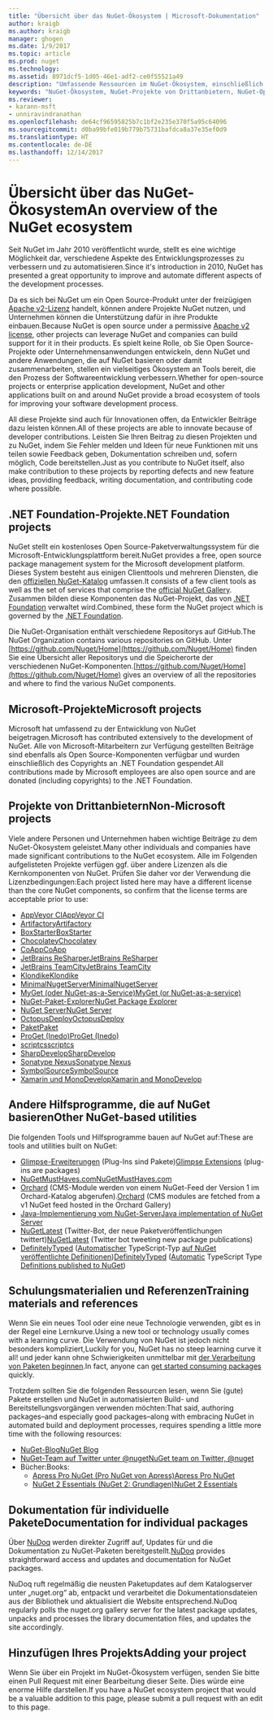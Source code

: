 ```yaml
---
title: "Übersicht über das NuGet-Ökosystem | Microsoft-Dokumentation"
author: kraigb
ms.author: kraigb
manager: ghogen
ms.date: 1/9/2017
ms.topic: article
ms.prod: nuget
ms.technology: 
ms.assetid: 8971dcf5-1d05-46e1-adf2-ce0f55521a49
description: "Umfassende Ressourcen im NuGet-Ökosystem, einschließlich NuGet-Quellen, NuGet-Projekte von Drittanbietern, Hilfsprogramme und Schulungsmaterialien."
keywords: "NuGet-Ökosystem, NuGet-Projekte von Drittanbietern, NuGet-Open Source, NuGet-Hilfsprogramme, NuGet-Schulungsmaterialien."
ms.reviewer:
- karann-msft
- unniravindranathan
ms.openlocfilehash: de64cf96595825b7c1bf2e235e370f5a95c64096
ms.sourcegitcommit: d0ba99bfe019b779b75731bafdca8a37e35ef0d9
ms.translationtype: HT
ms.contentlocale: de-DE
ms.lasthandoff: 12/14/2017
---
```

# <a name="an-overview-of-the-nuget-ecosystem"></a><span data-ttu-id="ee7cc-104">Übersicht über das NuGet-Ökosystem</span><span class="sxs-lookup"><span data-stu-id="ee7cc-104">An overview of the NuGet ecosystem</span></span>

<span data-ttu-id="ee7cc-105">Seit NuGet im Jahr 2010 veröffentlicht wurde, stellt es eine wichtige Möglichkeit dar, verschiedene Aspekte des Entwicklungsprozesses zu verbessern und zu automatisieren.</span><span class="sxs-lookup"><span data-stu-id="ee7cc-105">Since it's introduction in 2010, NuGet has presented a great opportunity to improve and automate different aspects of the development processes.</span></span>

<span data-ttu-id="ee7cc-106">Da es sich bei NuGet um ein Open Source-Produkt unter der freizügigen [Apache v2-Lizenz](http://choosealicense.com/licenses/apache/) handelt, können andere Projekte NuGet nutzen, und Unternehmen können die Unterstützung dafür in ihre Produkte einbauen.</span><span class="sxs-lookup"><span data-stu-id="ee7cc-106">Because NuGet is open source under a permissive [Apache v2 license](http://choosealicense.com/licenses/apache/), other projects can leverage NuGet and companies can build support for it in their products.</span></span> <span data-ttu-id="ee7cc-107">Es spielt keine Rolle, ob Sie Open Source-Projekte oder Unternehmensanwendungen entwickeln, denn NuGet und andere Anwendungen, die auf NuGet basieren oder damit zusammenarbeiten, stellen ein vielseitiges Ökosystem an Tools bereit, die den Prozess der Softwareentwicklung verbessern.</span><span class="sxs-lookup"><span data-stu-id="ee7cc-107">Whether for open-source projects or enterprise application development, NuGet and other applications built on and around NuGet provide a broad ecosystem of tools for improving your software development process.</span></span>

<span data-ttu-id="ee7cc-108">All diese Projekte sind auch für Innovationen offen, da Entwickler Beiträge dazu leisten können.</span><span class="sxs-lookup"><span data-stu-id="ee7cc-108">All of these projects are able to innovate because of developer contributions.</span></span> <span data-ttu-id="ee7cc-109">Leisten Sie Ihren Beitrag zu diesen Projekten und zu NuGet, indem Sie Fehler melden und Ideen für neue Funktionen mit uns teilen sowie Feedback geben, Dokumentation schreiben und, sofern möglich, Code bereitstellen.</span><span class="sxs-lookup"><span data-stu-id="ee7cc-109">Just as you contribute to NuGet itself, also make contribution to these projects by reporting defects and new feature ideas, providing feedback, writing documentation, and contributing code where possible.</span></span>

## <a name="net-foundation-projects"></a><span data-ttu-id="ee7cc-110">.NET Foundation-Projekte</span><span class="sxs-lookup"><span data-stu-id="ee7cc-110">.NET Foundation projects</span></span>

<span data-ttu-id="ee7cc-111">NuGet stellt ein kostenloses Open Source-Paketverwaltungssystem für die Microsoft-Entwicklungsplattform bereit.</span><span class="sxs-lookup"><span data-stu-id="ee7cc-111">NuGet provides a free, open source package management system for the Microsoft development platform.</span></span> <span data-ttu-id="ee7cc-112">Dieses System besteht aus einigen Clienttools und mehreren Diensten, die den [offiziellen NuGet-Katalog](http://www.nuget.org) umfassen.</span><span class="sxs-lookup"><span data-stu-id="ee7cc-112">It consists of a few client tools as well as the set of services that comprise the [official NuGet Gallery](http://www.nuget.org).</span></span> <span data-ttu-id="ee7cc-113">Zusammen bilden diese Komponenten das NuGet-Projekt, das von [.NET Foundation](http://www.dotnetfoundation.org/) verwaltet wird.</span><span class="sxs-lookup"><span data-stu-id="ee7cc-113">Combined, these form the NuGet project which is governed by the [.NET Foundation](http://www.dotnetfoundation.org/).</span></span>

<span data-ttu-id="ee7cc-114">Die NuGet-Organisation enthält verschiedene Repositorys auf GitHub.</span><span class="sxs-lookup"><span data-stu-id="ee7cc-114">The NuGet Organization contains various repositories on GitHub.</span></span> <span data-ttu-id="ee7cc-115">Unter [https://github.com/Nuget/Home](https://github.com/Nuget/Home) finden Sie eine Übersicht aller Repositorys und die Speicherorte der verschiedenen NuGet-Komponenten.</span><span class="sxs-lookup"><span data-stu-id="ee7cc-115">[https://github.com/Nuget/Home](https://github.com/Nuget/Home) gives an overview of all the repositories and where to find the various NuGet components.</span></span>

## <a name="microsoft-projects"></a><span data-ttu-id="ee7cc-116">Microsoft-Projekte</span><span class="sxs-lookup"><span data-stu-id="ee7cc-116">Microsoft projects</span></span>

<span data-ttu-id="ee7cc-117">Microsoft hat umfassend zu der Entwicklung von NuGet beigetragen.</span><span class="sxs-lookup"><span data-stu-id="ee7cc-117">Microsoft has contributed extensively to the development of NuGet.</span></span> <span data-ttu-id="ee7cc-118">Alle von Microsoft-Mitarbeitern zur Verfügung gestellten Beiträge sind ebenfalls als Open Source-Komponenten verfügbar und wurden einschließlich des Copyrights an .NET Foundation gespendet.</span><span class="sxs-lookup"><span data-stu-id="ee7cc-118">All contributions made by Microsoft employees are also open source and are donated (including copyrights) to the .NET Foundation.</span></span>

## <a name="non-microsoft-projects"></a><span data-ttu-id="ee7cc-119">Projekte von Drittanbietern</span><span class="sxs-lookup"><span data-stu-id="ee7cc-119">Non-Microsoft projects</span></span>

<span data-ttu-id="ee7cc-120">Viele andere Personen und Unternehmen haben wichtige Beiträge zu dem NuGet-Ökosystem geleistet.</span><span class="sxs-lookup"><span data-stu-id="ee7cc-120">Many other individuals and companies have made significant contributions to the NuGet ecosystem.</span></span> <span data-ttu-id="ee7cc-121">Alle im Folgenden aufgelisteten Projekte verfügen ggf. über andere Lizenzen als die Kernkomponenten von NuGet. Prüfen Sie daher vor der Verwendung die Lizenzbedingungen:</span><span class="sxs-lookup"><span data-stu-id="ee7cc-121">Each project listed here may have a different license than the core NuGet components, so confirm that the license terms are acceptable prior to use:</span></span>

* [<span data-ttu-id="ee7cc-122">AppVeyor CI</span><span class="sxs-lookup"><span data-stu-id="ee7cc-122">AppVeyor CI</span></span>](https://www.appveyor.com/)
* [<span data-ttu-id="ee7cc-123">Artifactory</span><span class="sxs-lookup"><span data-stu-id="ee7cc-123">Artifactory</span></span>](https://www.jfrog.com/artifactory/)
* [<span data-ttu-id="ee7cc-124">BoxStarter</span><span class="sxs-lookup"><span data-stu-id="ee7cc-124">BoxStarter</span></span>](http://boxstarter.org/)
* [<span data-ttu-id="ee7cc-125">Chocolatey</span><span class="sxs-lookup"><span data-stu-id="ee7cc-125">Chocolatey</span></span>](https://chocolatey.org/)
* [<span data-ttu-id="ee7cc-126">CoApp</span><span class="sxs-lookup"><span data-stu-id="ee7cc-126">CoApp</span></span>](http://coapp.org/)
* [<span data-ttu-id="ee7cc-127">JetBrains ReSharper</span><span class="sxs-lookup"><span data-stu-id="ee7cc-127">JetBrains ReSharper</span></span>](https://resharper-plugins.jetbrains.com/)
* [<span data-ttu-id="ee7cc-128">JetBrains TeamCity</span><span class="sxs-lookup"><span data-stu-id="ee7cc-128">JetBrains TeamCity</span></span>](https://www.jetbrains.com/teamcity/)
* [<span data-ttu-id="ee7cc-129">Klondike</span><span class="sxs-lookup"><span data-stu-id="ee7cc-129">Klondike</span></span>](https://github.com/themotleyfool/Klondike)
* [<span data-ttu-id="ee7cc-130">MinimalNugetServer</span><span class="sxs-lookup"><span data-stu-id="ee7cc-130">MinimalNugetServer</span></span>](https://github.com/TanukiSharp/MinimalNugetServer)
* [<span data-ttu-id="ee7cc-131">MyGet (oder NuGet-as-a-Service)</span><span class="sxs-lookup"><span data-stu-id="ee7cc-131">MyGet (or NuGet-as-a-service)</span></span>](http://www.myget.org/)
* [<span data-ttu-id="ee7cc-132">NuGet-Paket-Explorer</span><span class="sxs-lookup"><span data-stu-id="ee7cc-132">NuGet Package Explorer</span></span>](https://github.com/NuGetPackageExplorer/NuGetPackageExplorer)
* [<span data-ttu-id="ee7cc-133">NuGet Server</span><span class="sxs-lookup"><span data-stu-id="ee7cc-133">NuGet Server</span></span>](http://nugetserver.net/)
* [<span data-ttu-id="ee7cc-134">OctopusDeploy</span><span class="sxs-lookup"><span data-stu-id="ee7cc-134">OctopusDeploy</span></span>](https://octopus.com/)
* [<span data-ttu-id="ee7cc-135">Paket</span><span class="sxs-lookup"><span data-stu-id="ee7cc-135">Paket</span></span>](https://fsprojects.github.io/Paket/)
* [<span data-ttu-id="ee7cc-136">ProGet (Inedo)</span><span class="sxs-lookup"><span data-stu-id="ee7cc-136">ProGet (Inedo)</span></span>](http://inedo.com/proget)
* [<span data-ttu-id="ee7cc-137">scriptcs</span><span class="sxs-lookup"><span data-stu-id="ee7cc-137">scriptcs</span></span>](http://scriptcs.net/)
* [<span data-ttu-id="ee7cc-138">SharpDevelop</span><span class="sxs-lookup"><span data-stu-id="ee7cc-138">SharpDevelop</span></span>](http://community.sharpdevelop.net/blogs/mattward/archive/2011/01/23/NuGetSupportInSharpDevelop.aspx)
* [<span data-ttu-id="ee7cc-139">Sonatype Nexus</span><span class="sxs-lookup"><span data-stu-id="ee7cc-139">Sonatype Nexus</span></span>](http://www.sonatype.com/nexus-repository-sonatype)
* [<span data-ttu-id="ee7cc-140">SymbolSource</span><span class="sxs-lookup"><span data-stu-id="ee7cc-140">SymbolSource</span></span>](http://www.symbolsource.org/Public)
* [<span data-ttu-id="ee7cc-141">Xamarin und MonoDevelop</span><span class="sxs-lookup"><span data-stu-id="ee7cc-141">Xamarin and MonoDevelop</span></span>](https://github.com/mrward/monodevelop-nuget-addin)


## <a name="other-nuget-based-utilities"></a><span data-ttu-id="ee7cc-142">Andere Hilfsprogramme, die auf NuGet basieren</span><span class="sxs-lookup"><span data-stu-id="ee7cc-142">Other NuGet-based utilities</span></span>

<span data-ttu-id="ee7cc-143">Die folgenden Tools und Hilfsprogramme bauen auf NuGet auf:</span><span class="sxs-lookup"><span data-stu-id="ee7cc-143">These are tools and utilities built on NuGet:</span></span>

* <span data-ttu-id="ee7cc-144">[Glimpse-Erweiterungen](http://getglimpse.com/Packages) (Plug-Ins sind Pakete)</span><span class="sxs-lookup"><span data-stu-id="ee7cc-144">[Glimpse Extensions](http://getglimpse.com/Packages) (plug-ins are packages)</span></span>
* [<span data-ttu-id="ee7cc-145">NuGetMustHaves.com</span><span class="sxs-lookup"><span data-stu-id="ee7cc-145">NuGetMustHaves.com</span></span>](http://nugetmusthaves.com/)
* <span data-ttu-id="ee7cc-146">[Orchard](http://www.orchardproject.net/) (CMS-Module werden von einem NuGet-Feed der Version 1 im Orchard-Katalog abgerufen).</span><span class="sxs-lookup"><span data-stu-id="ee7cc-146">[Orchard](http://www.orchardproject.net/) (CMS modules are fetched from a v1 NuGet feed hosted in the Orchard Gallery)</span></span>
* [<span data-ttu-id="ee7cc-147">Java-Implementierung vom NuGet-Server</span><span class="sxs-lookup"><span data-stu-id="ee7cc-147">Java implementation of NuGet Server</span></span>](http://jonnyzzz.com/blog/2012/03/07/nuget-server-in-pure-java/)
* <span data-ttu-id="ee7cc-148">[NuGetLatest](https://twitter.com/NuGetLatest) (Twitter-Bot, der neue Paketveröffentlichungen twittert)</span><span class="sxs-lookup"><span data-stu-id="ee7cc-148">[NuGetLatest](https://twitter.com/NuGetLatest) (Twitter bot tweeting new package publications)</span></span>
* <span data-ttu-id="ee7cc-149">[DefinitelyTyped](http://definitelytyped.org/) ([Automatischer](https://github.com/DefinitelyTyped/NugetAutomation/) TypeScript-Typ [auf NuGet veröffentlichte Definitionen](http://www.nuget.org/packages?q=DefinitelyTyped))</span><span class="sxs-lookup"><span data-stu-id="ee7cc-149">[DefinitelyTyped](http://definitelytyped.org/) ([Automatic](https://github.com/DefinitelyTyped/NugetAutomation/) TypeScript Type [Definitions published to NuGet](http://www.nuget.org/packages?q=DefinitelyTyped))</span></span>

## <a name="training-materials-and-references"></a><span data-ttu-id="ee7cc-150">Schulungsmaterialien und Referenzen</span><span class="sxs-lookup"><span data-stu-id="ee7cc-150">Training materials and references</span></span>

<span data-ttu-id="ee7cc-151">Wenn Sie ein neues Tool oder eine neue Technologie verwenden, gibt es in der Regel eine Lernkurve.</span><span class="sxs-lookup"><span data-stu-id="ee7cc-151">Using a new tool or technology usually comes with a learning curve.</span></span> <span data-ttu-id="ee7cc-152">Die Verwendung von NuGet ist jedoch nicht besonders kompliziert,</span><span class="sxs-lookup"><span data-stu-id="ee7cc-152">Luckily for you, NuGet has no steep learning curve it all!</span></span> <span data-ttu-id="ee7cc-153">und jeder kann ohne Schwierigkeiten unmittelbar mit [der Verarbeitung von Paketen beginnen](../quickstart/use-a-package.md).</span><span class="sxs-lookup"><span data-stu-id="ee7cc-153">In fact, anyone can [get started consuming packages](../quickstart/use-a-package.md) quickly.</span></span>

<span data-ttu-id="ee7cc-154">Trotzdem sollten Sie die folgenden Ressourcen lesen, wenn Sie (gute) Pakete erstellen und NuGet in automatisierten Build- und Bereitstellungsvorgängen verwenden möchten:</span><span class="sxs-lookup"><span data-stu-id="ee7cc-154">That said, authoring packages–and especially good packages–along with  embracing NuGet in automated build and deployment processes, requires spending a little more time with the following resources:</span></span>

- [<span data-ttu-id="ee7cc-155">NuGet-Blog</span><span class="sxs-lookup"><span data-stu-id="ee7cc-155">NuGet Blog</span></span>](http://blog.nuget.org/)
- [<span data-ttu-id="ee7cc-156">NuGet-Team auf Twitter unter @nuget</span><span class="sxs-lookup"><span data-stu-id="ee7cc-156">NuGet team on Twitter, @nuget</span></span>](http://twitter.com/nuget)
- <span data-ttu-id="ee7cc-157">Bücher:</span><span class="sxs-lookup"><span data-stu-id="ee7cc-157">Books:</span></span>
    * [<span data-ttu-id="ee7cc-158">Apress Pro NuGet (Pro NuGet von Apress)</span><span class="sxs-lookup"><span data-stu-id="ee7cc-158">Apress Pro NuGet</span></span>](http://bit.ly/ProNuGet)
    * [<span data-ttu-id="ee7cc-159">NuGet 2 Essentials (NuGet 2: Grundlagen)</span><span class="sxs-lookup"><span data-stu-id="ee7cc-159">NuGet 2 Essentials</span></span>](http://www.amazon.com/NuGet-2-Essentials-Damir-Arh-ebook/dp/B00GTQD5M4)

## <a name="documentation-for-individual-packages"></a><span data-ttu-id="ee7cc-160">Dokumentation für individuelle Pakete</span><span class="sxs-lookup"><span data-stu-id="ee7cc-160">Documentation for individual packages</span></span>

<span data-ttu-id="ee7cc-161">Über [NuDoq](http://nudoq.org) werden direkter Zugriff auf, Updates für und die Dokumentation zu NuGet-Paketen bereitgestellt.</span><span class="sxs-lookup"><span data-stu-id="ee7cc-161">[NuDoq](http://nudoq.org) provides straightforward access and updates and documentation for NuGet packages.</span></span>

<span data-ttu-id="ee7cc-162">NuDoq ruft regelmäßig die neusten Paketupdates auf dem Katalogserver unter „nuget.org“ ab, entpackt und verarbeitet die Dokumentationsdateien aus der Bibliothek und aktualisiert die Website entsprechend.</span><span class="sxs-lookup"><span data-stu-id="ee7cc-162">NuDoq regularly polls the nuget.org gallery server for the latest package updates, unpacks and processes the library documentation files, and updates the site accordingly.</span></span>

## <a name="adding-your-project"></a><span data-ttu-id="ee7cc-163">Hinzufügen Ihres Projekts</span><span class="sxs-lookup"><span data-stu-id="ee7cc-163">Adding your project</span></span>

<span data-ttu-id="ee7cc-164">Wenn Sie über ein Projekt im NuGet-Ökosystem verfügen, senden Sie bitte einen Pull Request mit einer Bearbeitung dieser Seite. Dies würde eine enorme Hilfe darstellen.</span><span class="sxs-lookup"><span data-stu-id="ee7cc-164">If you have a NuGet ecosystem project that would be a valuable addition to this page, please  submit a pull request with an edit to this page.</span></span>
